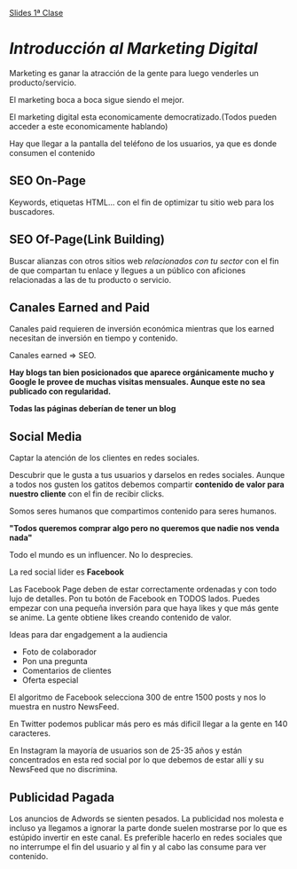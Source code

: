 [Slides 1ª Clase](http://www.slideshare.net/nicolechapaval/slides-clase-1-estrategia-digital)

# *Introducción al Marketing Digital*

Marketing es ganar la atracción de la gente para luego venderles un producto/servicio.

El marketing boca a boca sigue siendo el mejor.

El marketing digital esta economicamente democratizado.(Todos pueden acceder a este economicamente hablando)

Hay que llegar a la pantalla del teléfono de los usuarios, ya que es donde consumen el contenido

## SEO On-Page

Keywords, etiquetas HTML... con el fin de optimizar tu sitio web para los buscadores.

## SEO Of-Page(Link Building)

Buscar alianzas con otros sitios web *relacionados con tu sector* con el fin de que compartan tu enlace y llegues a un público con aficiones relacionadas a las de tu producto o servicio.

## Canales Earned and Paid

Canales paid requieren de inversión económica mientras que los earned necesitan de inversión en tiempo y contenido.

Canales earned => SEO. 

**Hay blogs tan bien posicionados que aparece orgánicamente mucho y Google le provee de muchas visitas mensuales. Aunque este no sea publicado con regularidad.**

**Todas las páginas deberían de tener un blog**

## Social Media

Captar la atención de los clientes en redes sociales.

Descubrir que le gusta a tus usuarios y darselos en redes sociales. Aunque a todos nos gusten los gatitos debemos compartir **contenido de valor para nuestro cliente** con el fin de recibir clicks.

Somos seres humanos que compartimos contenido para seres humanos.

**"Todos queremos comprar algo pero no queremos que nadie nos venda nada"**

Todo el mundo es un influencer. No lo desprecies.

La red social lider es **Facebook**

Las Facebook Page deben de estar correctamente ordenadas y con todo lujo de detalles.
Pon tu botón de Facebook en TODOS lados.
Puedes empezar con una pequeña inversión para que haya likes y que más gente se anime.
La gente obtiene likes creando contenido de valor.

Ideas para dar engadgement a la audiencia
* Foto de colaborador
* Pon una pregunta
* Comentarios de clientes
* Oferta especial

El algoritmo de Facebook selecciona 300 de entre 1500 posts y nos lo muestra en nustro NewsFeed.

En Twitter podemos publicar más pero es más dificil llegar a la gente en 140 caracteres.

En Instagram la mayoría de usuarios son de 25-35 años y están concentrados en esta red social por lo que debemos de estar allí y su NewsFeed que no discrimina.

## Publicidad Pagada

Los anuncios de Adwords se sienten pesados. La publicidad nos molesta e incluso ya llegamos a ignorar la parte donde suelen mostrarse por lo que es estúpido invertir en este canal. Es preferible hacerlo en redes sociales que no interrumpe el fin del usuario y al fin y al cabo las consume para ver contenido.
